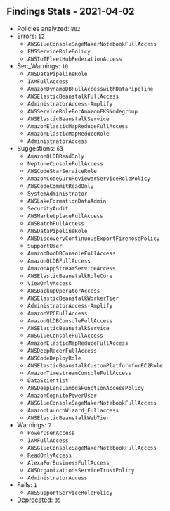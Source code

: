 ## Findings Stats - 2021-04-02

- Policies analyzed: `802`
- Errors: `12`
  - `AWSGlueConsoleSageMakerNotebookFullAccess`
  - `FMSServiceRolePolicy`
  - `AWSIoTFleetHubFederationAccess`
- Sec_Warnings: `10`
  - `AWSDataPipelineRole`
  - `IAMFullAccess`
  - `AmazonDynamoDBFullAccesswithDataPipeline`
  - `AWSElasticBeanstalkFullAccess`
  - `AdministratorAccess-Amplify`
  - `AWSServiceRoleForAmazonEKSNodegroup`
  - `AWSElasticBeanstalkService`
  - `AmazonElasticMapReduceFullAccess`
  - `AmazonElasticMapReduceRole`
  - `AdministratorAccess`
- Suggestions: `63`
  - `AmazonQLDBReadOnly`
  - `NeptuneConsoleFullAccess`
  - `AWSCodeStarServiceRole`
  - `AmazonCodeGuruReviewerServiceRolePolicy`
  - `AWSCodeCommitReadOnly`
  - `SystemAdministrator`
  - `AWSLakeFormationDataAdmin`
  - `SecurityAudit`
  - `AWSMarketplaceFullAccess`
  - `AWSBatchFullAccess`
  - `AWSDataPipelineRole`
  - `AWSDiscoveryContinuousExportFirehosePolicy`
  - `SupportUser`
  - `AmazonDocDBConsoleFullAccess`
  - `AmazonQLDBFullAccess`
  - `AmazonAppStreamServiceAccess`
  - `AWSElasticBeanstalkRoleCore`
  - `ViewOnlyAccess`
  - `AWSBackupOperatorAccess`
  - `AWSElasticBeanstalkWorkerTier`
  - `AdministratorAccess-Amplify`
  - `AmazonVPCFullAccess`
  - `AmazonQLDBConsoleFullAccess`
  - `AWSElasticBeanstalkService`
  - `AWSGlueConsoleFullAccess`
  - `AmazonElasticMapReduceFullAccess`
  - `AWSDeepRacerFullAccess`
  - `AWSCodeDeployRole`
  - `AWSElasticBeanstalkCustomPlatformforEC2Role`
  - `AmazonTimestreamConsoleFullAccess`
  - `DataScientist`
  - `AWSDeepLensLambdaFunctionAccessPolicy`
  - `AmazonCognitoPowerUser`
  - `AWSGlueConsoleSageMakerNotebookFullAccess`
  - `AmazonLaunchWizard_Fullaccess`
  - `AWSElasticBeanstalkWebTier`
- Warnings: `7`
  - `PowerUserAccess`
  - `IAMFullAccess`
  - `AWSGlueConsoleSageMakerNotebookFullAccess`
  - `ReadOnlyAccess`
  - `AlexaForBusinessFullAccess`
  - `AWSOrganizationsServiceTrustPolicy`
  - `AdministratorAccess`
- Fails: `1`
  - `AWSSupportServiceRolePolicy`
- [Deprecated](../DEPRECATED.json): `35`
